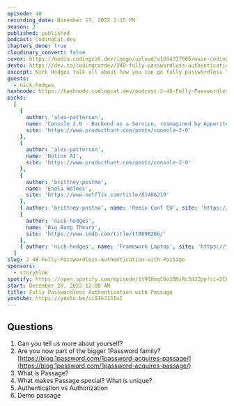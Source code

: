 ```yaml
---
episode: 48
recording_date: November 17, 2022 2:15 PM
season: 2
published: published
podcast: CodingCat.dev
chapters_done: true
cloudinary_convert: false
cover: https://media.codingcat.dev/image/upload/v1664317685/main-codingcatdev-photo/Fully-Passwordless-Authentication-with-Passage.jpg
devto: https://dev.to/codingcatdev/248-fully-passwordless-authentication-with-passage-23ce
excerpt: Nick Hodges talk all about how you can go fully passwordless to reduce friction for your users and provide best-in-class security, including biometrics.
guests:
  - nick-hodges
hashnode: https://hashnode.codingcat.dev/podcast-2-48-Fully-Passwordless-Authentication-with-Passage
picks:
  [
    {
      author: 'alex-patterson',
      name: 'Console 2.0 - Backend as a Service, reimagined by Appwrite | Product Hunt',
      site: 'https://www.producthunt.com/posts/console-2-0'
    },
    {
      author: 'alex-patterson',
      name: 'Notion AI',
      site: 'https://www.producthunt.com/posts/console-2-0'
    },
    {
      author: 'brittney-postma',
      name: 'Enola Holmes',
      site: 'https://www.netflix.com/title/81406219'
    },
    { author: 'brittney-postma', name: 'Remix Conf EU', site: 'https://remixconf.eu/' },
    {
      author: 'nick-hodges',
      name: 'Big Bang Theory',
      site: 'https://www.imdb.com/title/tt0898266/'
    },
    { author: 'nick-hodges', name: 'Framework Laptop', site: 'https://frame.work/' }
  ]
slug: 2-48-Fully-Passwordless-Authentication-with-Passage
sponsors:
  - storyblok
spotify: https://open.spotify.com/episode/1t91HmqCGo3BNiRcS83Zpp?si=2CLDaudHSMioFP8a2edfTQ
start: December 20, 2022 12:00 AM
title: Fully Passwordless Authentication with Passage
youtube: https://youtu.be/siSIkJ13IuI
---
```


## Questions

1. Can you tell us more about yourself?
2. Are you now part of the bigger 1Password family?
   [https://blog.1password.com/1password-acquires-passage/](https://blog.1password.com/1password-acquires-passage/)
3. What is Passage?
4. What makes Passage special? What is unique?
5. Authentication vs Authorization
6. Demo passage
